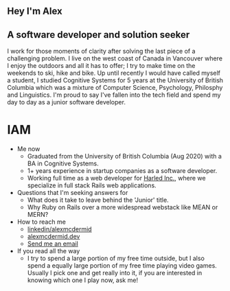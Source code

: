## Hey I'm Alex
## A software developer and solution seeker
I work for those moments of clarity after solving the last piece of a challenging problem. I live on the west coast of Canada in Vancouver where I enjoy the outdoors and all it has to offer; I try to make time on the weekends to ski, hike and bike. Up until recently I would have called myself a student, I studied Cognitive Systems for 5 years at the University of British Columbia which was a mixture of Computer Science, Psychology, Philosphy and Linguistics. I'm proud to say I've fallen into the tech field and spend my day to day as a junior software developer. 

# IAM
- Me now
    - Graduated from the University of British Columbia (Aug 2020) with a BA in Cognitive Systems.
    - 1+ years experience in startup companies as a software developer.
    - Working full time as a web developer for [Harled Inc.](https://github.com/harled), where we specialize in full stack Rails web applications.
- Questions that I'm seeking answers for
    - What does it take to leave behind the 'Junior' title.
    - Why Ruby on Rails over a more widespread webstack like MEAN or MERN?
- How to reach me
    - [linkedin/alexmcdermid](https://www.linkedin.com/in/alexmcdermid/)
    - [alexmcdermid.dev](https://www.alexmcdermid.dev/)
    - [Send me an email](mailto:alexander.mcdermid@alumni.ubc.ca)
- If you read all the way
    - I try to spend a large portion of my free time outside, but I also spend a equally large portion of my free time playing video games. Usually I pick one and get really into it, if you are interested in knowing which one I play now, ask me!